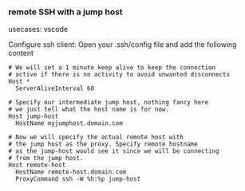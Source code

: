 ### remote SSH with a jump host
usecases: vscode

Configure ssh client: Open your .ssh/config file and add the following content
```
# We will set a 1 minute keep alive to keep the connection
# active if there is no activity to avoid unwanted disconnects
Host *
  ServerAliveInterval 60

# Specify our intermediate jump host, nothing fancy here
# we just tell what the host name is for now.
Host jump-host
  HostName myjumphost.domain.com

# Now we will specify the actual remote host with
# the jump host as the proxy. Specify remote hostname
# as the jump-host would see it since we will be connecting
# from the jump host.
Host remote-host
  HostName remote-host.domain.com
  ProxyCommand ssh -W %h:%p jump-host
```
